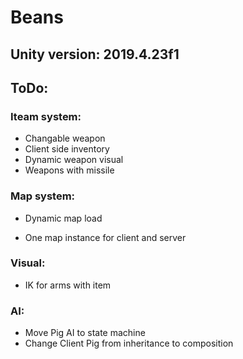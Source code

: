 # Beans  

## Unity version: 2019.4.23f1

## ToDo:  

### Iteam system:  
- Changable weapon
- Client side inventory
- Dynamic weapon visual
- Weapons with missile

### Map system:
+ Dynamic map load
- One map instance for client and server

### Visual:  
- IK for arms with item

### AI:  
- Move Pig AI to state machine
- Change Client Pig from inheritance to composition